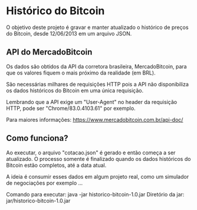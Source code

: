 Histórico do Bitcoin
=====================================

O objetivo deste projeto é gravar e manter atualizado o histórico de preços do Bitcoin, desde 12/06/2013 em um arquivo JSON.

API do MercadoBitcoin
----------------

Os dados são obtidos da API da corretora brasileira, MercadoBitcoin, para que os valores fiquem o mais próximo da realidade (em BRL).

São necessárias milhares de requisições HTTP pois a API não disponibiliza os dados históricos do Bitcoin em uma única requisição.

Lembrando que a API exige um "User-Agent" no header da requisição HTTP, pode ser "Chrome/83.0.4103.61" por exemplo.

Para maiores informações: https://www.mercadobitcoin.com.br/api-doc/

Como funciona?
----------------

Ao executar, o arquivo "cotacao.json" é gerado e então começa a ser atualizado. O processo somente é finalizado quando
os dados históricos do Bitcoin estão completos, até a data atual.

A ideia é consumir esses dados em algum projeto real, como um simulador de negociações por exemplo ...

Comando para executar: java -jar historico-bitcoin-1.0.jar
Diretório da jar: jar/historico-bitcoin-1.0.jar
